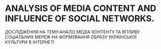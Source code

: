 # ANALYSIS OF MEDIA CONTENT AND INFLUENCE OF SOCIAL NETWORKS.
ДОСЛІДЖЕННЯ НА ТЕМУ:АНАЛІЗ МЕДІА КОНТЕНТУ ТА ВПЛИВУ СОЦІАЛЬНИХ МЕРЕЖ НА ФОРМУВАННЯ ОБРАЗУ УКРАЇНСЬКОЇ КУЛЬТУРИ В ІНТЕРНЕТІ
